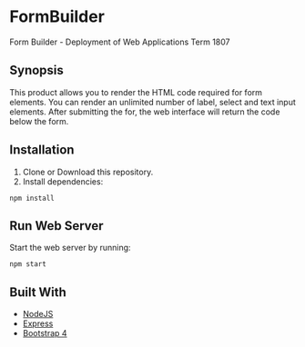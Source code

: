 # FormBuilder

Form Builder - Deployment of Web Applications Term 1807

## Synopsis
This product allows you to render the HTML code required for form elements. You can render an unlimited number of label, select and text input elements. After submitting the for, the web interface will return the code below the form.

## Installation
1. Clone or Download this repository.
2. Install dependencies:

`npm install`

## Run Web Server

Start the web server by running:

`npm start`

## Built With

* [NodeJS](https://nodejs.org/)
* [Express](https://expressjs.com/)
* [Bootstrap 4](http://getbootstrap.com/)
